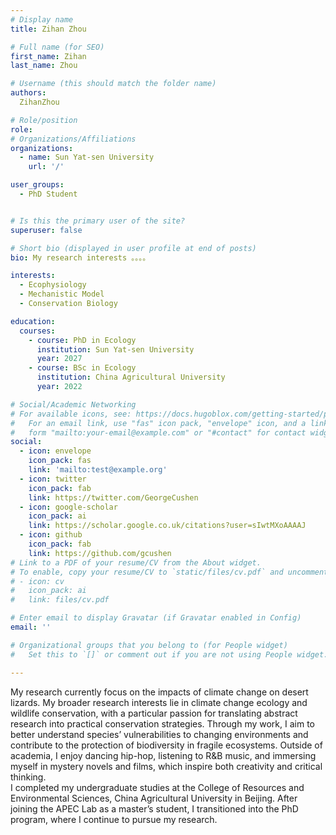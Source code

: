 ```yaml
---
# Display name
title: Zihan Zhou

# Full name (for SEO)
first_name: Zihan
last_name: Zhou

# Username (this should match the folder name)
authors:
  ZihanZhou

# Role/position
role:
# Organizations/Affiliations
organizations:
  - name: Sun Yat-sen University
    url: '/'

user_groups:
  - PhD Student


# Is this the primary user of the site?
superuser: false

# Short bio (displayed in user profile at end of posts)
bio: My research interests 。。。。

interests:
  - Ecophysiology
  - Mechanistic Model
  - Conservation Biology

education:
  courses:
    - course: PhD in Ecology
      institution: Sun Yat-sen University
      year: 2027
    - course: BSc in Ecology
      institution: China Agricultural University
      year: 2022

# Social/Academic Networking
# For available icons, see: https://docs.hugoblox.com/getting-started/page-builder/#icons
#   For an email link, use "fas" icon pack, "envelope" icon, and a link in the
#   form "mailto:your-email@example.com" or "#contact" for contact widget.
social:
  - icon: envelope
    icon_pack: fas
    link: 'mailto:test@example.org'
  - icon: twitter
    icon_pack: fab
    link: https://twitter.com/GeorgeCushen
  - icon: google-scholar
    icon_pack: ai
    link: https://scholar.google.co.uk/citations?user=sIwtMXoAAAAJ
  - icon: github
    icon_pack: fab
    link: https://github.com/gcushen
# Link to a PDF of your resume/CV from the About widget.
# To enable, copy your resume/CV to `static/files/cv.pdf` and uncomment the lines below.
# - icon: cv
#   icon_pack: ai
#   link: files/cv.pdf

# Enter email to display Gravatar (if Gravatar enabled in Config)
email: ''

# Organizational groups that you belong to (for People widget)
#   Set this to `[]` or comment out if you are not using People widget.

---
```


My research currently focus on the impacts of climate change on desert lizards. My broader research interests lie in climate change ecology and wildlife conservation, with a particular passion for translating abstract research into practical conservation strategies. Through my work, I aim to better understand species’ vulnerabilities to changing environments and contribute to the protection of biodiversity in fragile ecosystems. Outside of academia, I enjoy dancing hip-hop, listening to R&B music, and immersing myself in mystery novels and films, which inspire both creativity and critical thinking.                  
I completed my undergraduate studies at the College of Resources and Environmental Sciences, China Agricultural University in Beijing. After joining the APEC Lab as a master’s student, I transitioned into the PhD program, where I continue to pursue my research.
